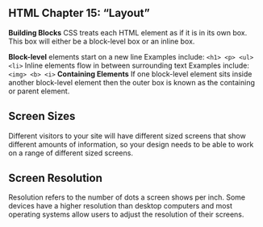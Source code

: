 ## HTML Chapter 15: “Layout”
**Building Blocks**
CSS treats each HTML element as if it is in its own box. This box will either be a block-level
box or an inline box.

**Block-level** elements start on a new line Examples include: `<h1> <p> <ul> <li>`
Inline elements flow in between surrounding text Examples include: `<img> <b> <i>`
**Containing Elements**
If one block-level element sits inside another block-level element then the outer box is
known as the containing or parent element.



## Screen Sizes

Different visitors to your site will have different sized screens that show
different amounts of information, so your design needs to be able to
work on a range of different sized screens.
## Screen Resolution
Resolution refers to the number of dots a screen shows per inch. Some
devices have a higher resolution than desktop computers and most
operating systems allow users to adjust the resolution of their screens.